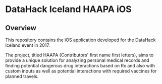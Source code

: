 # DataHack Iceland HAAPA iOS

## Overview

This repository contains the iOS application developed for the DataHack Iceland event in 2017. 

The project, titled HAAPA (Contributors' first name first letters), aims to provide a unique solution 
for analyzing personal medical records and finding potential dangerous drug interactions based on Rx and also with custom inputs
as well as potential interactions with required vaccines for planned travels. 

